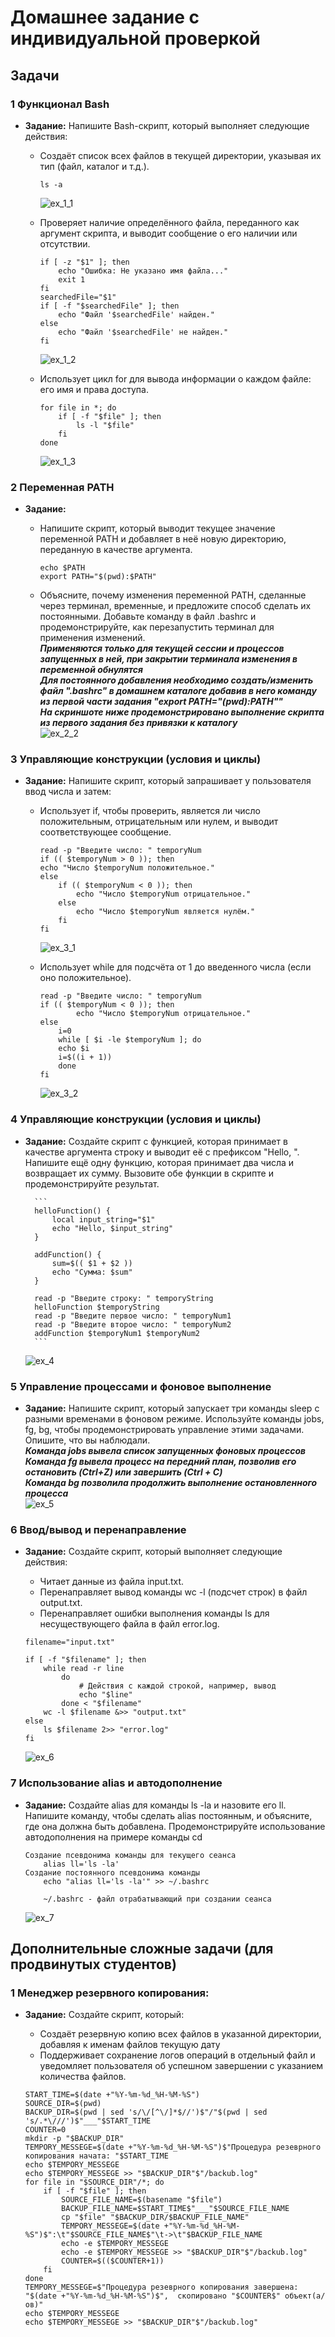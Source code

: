 # Домашнее задание с индивидуальной проверкой
##  Задачи
###   1 Функционал Bash

* **Задание:** Напишите Bash-скрипт, который выполняет следующие действия:
    -	Создаёт список всех файлов в текущей директории, указывая их тип (файл, каталог и т.д.).<br />
        
        ```
        ls -a
        ```
        ![ex_1_1](HW_1_1.PNG)
    -  Проверяет наличие определённого файла, переданного как аргумент скрипта, и выводит сообщение о его наличии или отсутствии.<br />

        ```
        if [ -z "$1" ]; then
            echo "Ошибка: Не указано имя файла..."
            exit 1
        fi
        searchedFile="$1"
        if [ -f "$searchedFile" ]; then 
            echo "Файл '$searchedFile' найден."
        else
            echo "Файл '$searchedFile' не найден."
        fi
        ```
        ![ex_1_2](HW_1_2.PNG)

    -  Использует цикл for для вывода информации о каждом файле: его имя и права доступа.<br />
        
        ```
        for file in *; do
            if [ -f "$file" ]; then
                ls -l "$file"
            fi
        done
        ```
        ![ex_1_3](HW_1_3.PNG)
###   2 Переменная PATH
* **Задание:**
    -	Напишите скрипт, который выводит текущее значение переменной PATH и добавляет в неё новую директорию, переданную в качестве аргумента.

        ```
        echo $PATH
        export PATH="$(pwd):$PATH"
        ```
    
    -	Объясните, почему изменения переменной PATH, сделанные через терминал, временные, и предложите способ сделать их постоянными. Добавьте команду в файл .bashrc и продемонстрируйте, как перезапустить терминал для применения изменений.<br />
    <b><i>Применяются только для текущей сессии и процессов запущенных в ней, при закрытии терминала  изменения в переменной обнулятся<br />
    Для постоянного добавления необходимо создать/изменить файл ".bashrc" в домашнем каталоге добавив в него команду из первой части задания "export PATH="$(pwd):$PATH""<br />
    На скриншоте ниже продемонстрировано выполнение скрипта из первого задания без привязки к каталогу</b></i><br />
    ![ex_2_2](HW_2_2.PNG)
###   3 Управляющие конструкции (условия и циклы)
* **Задание:** Напишите скрипт, который запрашивает у пользователя ввод числа и затем:
    -	Использует if, чтобы проверить, является ли число положительным, отрицательным или нулем, и выводит соответствующее сообщение.

        ```
        read -p "Введите число: " temporyNum
        if (( $temporyNum > 0 )); then
        echo "Число $temporyNum положительное."
        else
            if (( $temporyNum < 0 )); then
                echo "Число $temporyNum отрицательное."
            else
                echo "Число $temporyNum является нулём."
            fi
        fi
        ```
        ![ex_3_1](HW_3_1.PNG)
    -	Использует while для подсчёта от 1 до введенного числа (если оно положительное).

        ```
        read -p "Введите число: " temporyNum
        if (( $temporyNum < 0 )); then
                echo "Число $temporyNum отрицательное."
        else
            i=0
            while [ $i -le $temporyNum ]; do
            echo $i
            i=$((i + 1))
            done
        fi
        ```
        ![ex_3_2](HW_3_2.PNG)
###   4 Управляющие конструкции (условия и циклы)
* **Задание:** Создайте скрипт с функцией, которая принимает в качестве аргумента строку и выводит её с префиксом "Hello, ". Напишите ещё одну функцию, которая принимает два числа и возвращает их сумму. Вызовите обе функции в скрипте и продемонстрируйте результат.

        ```
        helloFunction() {
            local input_string="$1"
            echo "Hello, $input_string"
        }

        addFunction() {
            sum=$(( $1 + $2 ))
            echo "Сумма: $sum"
        }

        read -p "Введите строку: " temporyString
        helloFunction $temporyString
        read -p "Введите первое число: " temporyNum1
        read -p "Введите второе число: " temporyNum2
        addFunction $temporyNum1 $temporyNum2
        ```

    ![ex_4](HW_4.PNG)
###   5 Управление процессами и фоновое выполнение
* **Задание:** Напишите скрипт, который запускает три команды sleep с разными временами в фоновом режиме. Используйте команды jobs, fg, bg, чтобы продемонстрировать управление этими задачами. Опишите, что вы наблюдали.<br />
    <b><i>
    Команда jobs вывела список запущенных фоновых процессов<br />
    Команда fg вывела процесс на передний план, позволив его остановить (Ctrl+Z) или завершить (Ctrl + C)<br />
    Команда bg позволила продолжить выполнение остановленного процесса
    </b></i><br />
    ![ex_5](HW_5.PNG)
###   6 Ввод/вывод и перенаправление
* **Задание:** Создайте скрипт, который выполняет следующие действия:
    -	Читает данные из файла input.txt.
    -	Перенаправляет вывод команды wc -l (подсчет строк) в файл output.txt.
    -	Перенаправляет ошибки выполнения команды ls для несуществующего файла в файл error.log.
    
    ```
    filename="input.txt"

    if [ -f "$filename" ]; then
        while read -r line
            do
                # Действия с каждой строкой, например, вывод
                echo "$line"
            done < "$filename"
        wc -l $filename &>> "output.txt"
    else
        ls $filename 2>> "error.log"
    fi
    ```
    ![ex_6](HW_6.PNG)
###   7 Использование alias и автодополнение
* **Задание:** Создайте alias для команды ls -la и назовите его ll. Напишите команду, чтобы сделать alias постоянным, и объясните, где она должна быть добавлена. Продемонстрируйте использование автодополнения на примере команды cd

    ```
    Создание псевдонима команды для текущего сеанса
        alias ll='ls -la'
    Создание постоянного псевдонима команды
        echo "alias ll='ls -la'" >> ~/.bashrc

        ~/.bashrc - файл отрабатывающий при создании сеанса
    ```
    ![ex_7](HW_7.PNG)

##  Дополнительные сложные задачи (для продвинутых студентов)
###   1 Менеджер резервного копирования: 
* **Задание:** Создайте скрипт, который:
    -	Создаёт резервную копию всех файлов в указанной директории, добавляя к именам файлов текущую дату
    -	Поддерживает сохранение логов операций в отдельный файл и уведомляет пользователя об успешном завершении с указанием количества файлов.

    ```
    START_TIME=$(date +"%Y-%m-%d_%H-%M-%S")
    SOURCE_DIR=$(pwd)
    BACKUP_DIR=$(pwd | sed 's/\/[^\/]*$//')$"/"$(pwd | sed 's/.*\///')$"___"$START_TIME
    COUNTER=0
    mkdir -p "$BACKUP_DIR"
    TEMPORY_MESSEGE=$(date +"%Y-%m-%d_%H-%M-%S")$"Процедура резеврного копирования начата: "$START_TIME
    echo $TEMPORY_MESSEGE
    echo $TEMPORY_MESSEGE >> "$BACKUP_DIR"$"/backub.log"
    for file in "$SOURCE_DIR"/*; do
        if [ -f "$file" ]; then
            SOURCE_FILE_NAME=$(basename "$file")
            BACKUP_FILE_NAME=$START_TIME$"___"$SOURCE_FILE_NAME
            cp "$file" "$BACKUP_DIR/$BACKUP_FILE_NAME"
            TEMPORY_MESSEGE=$(date +"%Y-%m-%d_%H-%M-%S")$":\t"$SOURCE_FILE_NAME$"\t->\t"$BACKUP_FILE_NAME
            echo -e $TEMPORY_MESSEGE
            echo -e $TEMPORY_MESSEGE >> "$BACKUP_DIR"$"/backub.log"
            COUNTER=$(($COUNTER+1))
        fi
    done
    TEMPORY_MESSEGE=$"Процедура резеврного копирования завершена: "$(date +"%Y-%m-%d_%H-%M-%S")$",  скопировано "$COUNTER$" объект(а/ов)"
    echo $TEMPORY_MESSEGE
    echo $TEMPORY_MESSEGE >> "$BACKUP_DIR"$"/backub.log"
    ```

